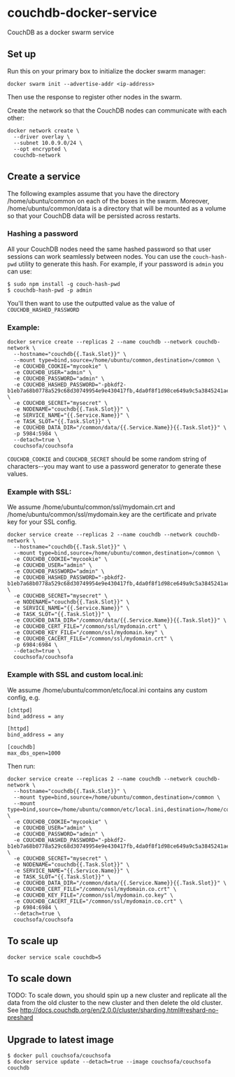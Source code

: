 # couchdb-docker-service
CouchDB as a docker swarm service


## Set up

Run this on your primary box to initialize the docker swarm manager:

    docker swarm init --advertise-addr <ip-address>

Then use the response to register other nodes in the swarm.

Create the network so that the CouchDB nodes can communicate with each other:

    docker network create \
      --driver overlay \
      --subnet 10.0.9.0/24 \
      --opt encrypted \
      couchdb-network


## Create a service

The following examples assume that you have the directory /home/ubuntu/common on each of the boxes in the swarm. Moreover, /home/ubuntu/common/data is a directory that will be mounted as a volume so that your CouchDB data will be persisted across restarts.

### Hashing a password
All your CouchDB nodes need the same hashed password so that user sessions can work seamlessly between nodes. You can use the `couch-hash-pwd` utility to generate this hash. For example, if your password is `admin` you can use:
    
    $ sudo npm install -g couch-hash-pwd
    $ couchdb-hash-pwd -p admin
    
You'll then want to use the outputted value as the value of `COUCHDB_HASHED_PASSWORD` 

### Example:

    docker service create --replicas 2 --name couchdb --network couchdb-network \
      --hostname="couchdb{{.Task.Slot}}" \
      --mount type=bind,source=/home/ubuntu/common,destination=/common \
      -e COUCHDB_COOKIE="mycookie" \
      -e COUCHDB_USER="admin" \
      -e COUCHDB_PASSWORD="admin" \
      -e COUCHDB_HASHED_PASSWORD="-pbkdf2-b1eb7a68b0778a529c68d30749954e9e430417fb,4da0f8f1d98ce649a9c5a3845241ae24,10" \
      -e COUCHDB_SECRET="mysecret" \
      -e NODENAME="couchdb{{.Task.Slot}}" \
      -e SERVICE_NAME="{{.Service.Name}}" \
      -e TASK_SLOT="{{.Task.Slot}}" \
      -e COUCHDB_DATA_DIR="/common/data/{{.Service.Name}}{{.Task.Slot}}" \
      -p 5984:5984 \
      --detach=true \
      couchsofa/couchsofa

`COUCHDB_COOKIE` and `COUCHDB_SECRET` should be some random string of characters--you may want to use a password generator to generate these values.

### Example with SSL:

We assume /home/ubuntu/common/ssl/mydomain.crt and /home/ubuntu/common/ssl/mydomain.key are the certificate and private key for your SSL config.

    docker service create --replicas 2 --name couchdb --network couchdb-network \
      --hostname="couchdb{{.Task.Slot}}" \
      --mount type=bind,source=/home/ubuntu/common,destination=/common \
      -e COUCHDB_COOKIE="mycookie" \
      -e COUCHDB_USER="admin" \
      -e COUCHDB_PASSWORD="admin" \
      -e COUCHDB_HASHED_PASSWORD="-pbkdf2-b1eb7a68b0778a529c68d30749954e9e430417fb,4da0f8f1d98ce649a9c5a3845241ae24,10" \
      -e COUCHDB_SECRET="mysecret" \
      -e NODENAME="couchdb{{.Task.Slot}}" \
      -e SERVICE_NAME="{{.Service.Name}}" \
      -e TASK_SLOT="{{.Task.Slot}}" \
      -e COUCHDB_DATA_DIR="/common/data/{{.Service.Name}}{{.Task.Slot}}" \
      -e COUCHDB_CERT_FILE="/common/ssl/mydomain.crt" \
      -e COUCHDB_KEY_FILE="/common/ssl/mydomain.key" \
      -e COUCHDB_CACERT_FILE="/common/ssl/mydomain.crt" \
      -p 6984:6984 \
      --detach=true \
      couchsofa/couchsofa

### Example with SSL and custom local.ini:

We assume /home/ubuntu/common/etc/local.ini contains any custom config, e.g.

    [chttpd]
    bind_address = any

    [httpd]
    bind_address = any

    [couchdb]
    max_dbs_open=1000

Then run:

    docker service create --replicas 2 --name couchdb --network couchdb-network \
      --hostname="couchdb{{.Task.Slot}}" \
      --mount type=bind,source=/home/ubuntu/common,destination=/common \
      --mount type=bind,source=/home/ubuntu/common/etc/local.ini,destination=/home/couchdb/couchdb/etc/local.d/local.ini \
      -e COUCHDB_COOKIE="mycookie" \
      -e COUCHDB_USER="admin" \
      -e COUCHDB_PASSWORD="admin" \
      -e COUCHDB_HASHED_PASSWORD="-pbkdf2-b1eb7a68b0778a529c68d30749954e9e430417fb,4da0f8f1d98ce649a9c5a3845241ae24,10" \
      -e COUCHDB_SECRET="mysecret" \
      -e NODENAME="couchdb{{.Task.Slot}}" \
      -e SERVICE_NAME="{{.Service.Name}}" \
      -e TASK_SLOT="{{.Task.Slot}}" \
      -e COUCHDB_DATA_DIR="/common/data/{{.Service.Name}}{{.Task.Slot}}" \
      -e COUCHDB_CERT_FILE="/common/ssl/mydomain.co.crt" \
      -e COUCHDB_KEY_FILE="/common/ssl/mydomain.co.key" \
      -e COUCHDB_CACERT_FILE="/common/ssl/mydomain.co.crt" \
      -p 6984:6984 \
      --detach=true \
      couchsofa/couchsofa


## To scale up

    docker service scale couchdb=5


## To scale down

TODO: To scale down, you should spin up a new cluster and replicate all the data from the old cluster to the new cluster and then delete the old cluster. See http://docs.couchdb.org/en/2.0.0/cluster/sharding.html#reshard-no-preshard


## Upgrade to latest image

    $ docker pull couchsofa/couchsofa
    $ docker service update --detach=true --image couchsofa/couchsofa couchdb

